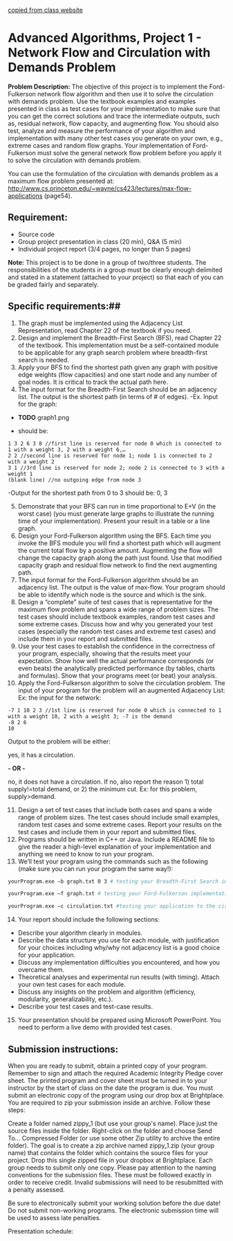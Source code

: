[copied from class website](http://www.cs.uakron.edu/~duan/class/635/projects/project1/project1.htm)

# Advanced Algorithms, Project 1 - Network Flow and Circulation with Demands Problem #

 

**Problem Description:** The objective of this project is to implement the Ford-Fulkerson network flow algorithm and then use it to solve the circulation with demands problem. Use the textbook examples and examples presented in class as test cases for your implementation to make sure that you can get the correct solutions and trace the intermediate outputs, such as, residual network, flow capacity, and augmenting flow. You should also test, analyze and measure the performance of your algorithm and implementation with many other test cases you generate on your own, e.g., extreme cases and random flow graphs. Your implementation of Ford-Fulkerson must solve the general network flow problem before you apply it to solve the circulation with demands problem.

 

You can use the formulation of the circulation with demands problem as a maximum flow problem presented at: http://www.cs.princeton.edu/~wayne/cs423/lectures/max-flow-applications (page54).
 

## Requirement: ##

- Source code 
- Group project presentation in class (20 min), Q&A (5 min)
- Individual project report (3/4 pages, no longer than 5 pages) 

**Note:**
This project is to be done in a group of two/three students. The responsibilities of the students in a group must be clearly enough delimited and stated in a statement (attached to your project) so that each of you can be graded fairly and separately.

 

## Specific requirements:##

1. The graph must be implemented using the Adjacency List Representation, read Chapter 22 of the textbook if you need.
2. Design and implement the Breadth-First Search (BFS), read Chapter 22 of the textbook. This implementation must be a self-contained module to be applicable for any graph search problem where breadth-first search is needed.
3. Apply your BFS to find the shortest path given any graph with positive edge weights (flow capacities) and one start node and any number of goal nodes. It is critical to track the actual path here.
4. The input format for the Breadth-First Search should be an adjacency list. The output is the shortest path (in terms of # of edges). 
 -Ex. Input for the graph:

 - **TODO** graph1.png
 
 - should be:
```
1 3 2 6 3 8 //first line is reserved for node 0 which is connected to 1 with a weight 3, 2 with a weight 6,…
2 2 //second line is reserved for node 1; node 1 is connected to 2 with a weight 2
3 1 //3rd line is reserved for node 2; node 2 is connected to 3 with a weight 1
(blank line) //no outgoing edge from node 3
```
 -Output for the shortest path from 0 to 3 should be: 0, 3

5. Demonstrate that your BFS can run in time proportional to E+V (in the worst case) (you must generate large graphs to illustrate the running time of your implementation). Present your result in a table or a line graph.
6. Design your Ford-Fulkerson algorithm using the BFS. Each time you invoke the BFS module you will find a shortest path which will augment the current total flow by a positive amount. Augmenting the flow will change the capacity graph along the path just found. Use that modified capacity graph and residual flow network to find the next augmenting path.
7. The input format for the Ford-Fulkerson algorithm should be an adjacency list. The output is the value of max-flow. Your program should be able to identify which node is the source and which is the sink.
8. Design a “complete” suite of test cases that is representative for the maximum flow problem and spans a wide range of problem sizes. The test cases should include textbook examples, random test cases and some extreme cases. Discuss how and why you generated your test cases (especially the random test cases and extreme test cases) and include them in your report and submitted files.
9. Use your test cases to establish the confidence in the correctness of your program, especially, showing that the results meet your expectation. Show how well the actual performance corresponds (or even beats) the analytically predicted performance (by tables, charts and formulas). Show that your programs meet (or beat) your analysis.
10. Apply the Ford-Fulkerson algorithm to solve the circulation problem. The input of your program for the problem will an augmented Adjacency List: Ex: the input for the network:

```
-7 1 10 2 3 //1st line is reserved for node 0 which is connected to 1 with a weight 10, 2 with a weight 3; -7 is the demand
-8 2 6
10
```

Output to the problem will be either:

yes, it has a circulation. 

**- OR -** 

no, it does not have a circulation. If no, also report the reason 1) total supply!=total demand, or 2) the minimum cut. Ex: for this problem, supply>demand.

11. Design a set of test cases that include both cases and spans a wide range of problem sizes. The test cases should include small examples, random test cases and some extreme cases. Report your results on the test cases and include them in your report and submitted files.
12. Programs should be written in C++ or Java. Include a README file to give the reader a high-level explanation of your implementation and anything we need to know to run your program.
13. We’ll test your program using the commands such as the following (make sure you can run your program the same way!):
```bash
yourProgram.exe –b graph.txt 0 3 # testing your Breadth-First Search implementation; 0=source, 3=target.

yourProgram.exe –f graph.txt # testing your Ford-Fulkerson implementation

yourProgram.exe –c circulation.txt #testing your application to the circulation problem
```

14. Your report should include the following sections:
  * Describe your algorithm clearly in modules.
  * Describe the data structure you use for each module, with justification for your choices including why/why not adjacency list is a good choice for your application.
  * Discuss any implementation difficulties you encountered, and how you overcame them.
  * Theoretical analyses and experimental run results (with timing). Attach your own test cases for each module.
  * Discuss any insights on the problem and algorithm (efficiency, modularity, generalizability, etc.).
  * Describe your test cases and test-case results.
15. Your presentation should be prepared using Microsoft PowerPoint. You need to perform a live demo with provided test cases.

 

## Submission instructions: ##
When you are ready to submit, obtain a printed copy of your program. Remember to sign and attach the required Academic Integrity Pledge cover sheet. The printed program and cover sheet must be turned in to your instructor by the start of class on the date the program is due. You must submit an electronic copy of the program using our drop box at Brightplace. You are required to zip your submission inside an archive. Follow these steps:

Create a folder named zippy_1 (but use your group's name). 
Place just the source files inside the folder.
Right-click on the folder and choose Send To... Compressed Folder (or use some other Zip utility to archive the entire folder). The goal is to create a zip archive named zippy_1.zip (your group name) that contains the folder which contains the source files for your project. 
Drop this single zipped file in your dropbox at Brightplace. Each group needs to submit only one copy. 
Please pay attention to the naming conventions for the submission files. These must be followed exactly in order to receive credit. Invalid submissions will need to be resubmitted with a penalty assessed.

Be sure to electronically submit your working solution before the due date! Do not submit non-working programs. The electronic submission time will be used to assess late penalties.

Presentation schedule:
